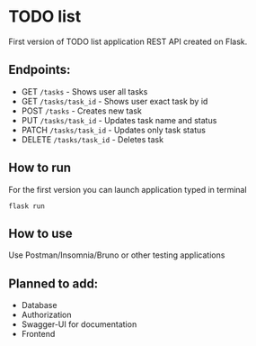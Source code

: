# TODO list

First version of TODO list application REST API created on Flask.

## Endpoints:

- GET `/tasks` - Shows user all tasks
- GET `/tasks/task_id` - Shows user exact task by id
- POST `/tasks` - Creates new task
- PUT `/tasks/task_id` - Updates task name and status
- PATCH `/tasks/task_id` - Updates only task status
- DELETE `/tasks/task_id` - Deletes task

## How to run

For the first version you can launch application typed in terminal

```
flask run
```

## How to use

Use Postman/Insomnia/Bruno or other testing applications

## Planned to add:

- Database
- Authorization
- Swagger-UI for documentation
- Frontend
